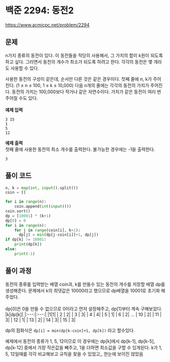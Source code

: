 # 백준 2294: 동전2

https://www.acmicpc.net/problem/2294

## 문제

n가지 종류의 동전이 있다. 이 동전들을 적당히 사용해서, 그 가치의 합이 k원이 되도록 하고 싶다. 그러면서 동전의 개수가 최소가 되도록 하려고 한다. 각각의 동전은 몇 개라도 사용할 수 있다.

사용한 동전의 구성이 같은데, 순서만 다른 것은 같은 경우이다.
첫째 줄에 n, k가 주어진다. (1 ≤ n ≤ 100, 1 ≤ k ≤ 10,000) 다음 n개의 줄에는 각각의 동전의 가치가 주어진다. 동전의 가치는 100,000보다 작거나 같은 자연수이다. 가치가 같은 동전이 여러 번 주어질 수도 있다. <br><br>
**예제 입력**

```
3 15
1
5
12
```

**예제 출력**  
첫째 줄에 사용한 동전의 최소 개수를 출력한다. 불가능한 경우에는 -1을 출력한다.

```
3
```

## 풀이 코드

```python
n, k = map(int, input().split())
coin = []

for i in range(n):
    coin.append(int(input()))
coin.sort()
dp = [10001] * (k+1)
dp[0] = 0
for i in range(n):
    for j in range(coin[i], k+1):
      dp[j] = min(dp[j-coin[i]]+1, dp[j])
if dp[k] != 10001:
    print(dp[k])
else:
    print(-1)
```

## 풀이 과정

동전의 종류를 입력받는 배열 coin과, k를 만들수 있는 동전의 개수를 저장할 배열 dp를 생성해준다. 문제에서 k의 최댓값은 10000라고 했으므로 dp배열을 10001로 초기화 해주었다.<br><br>
dp[0]은 0을 만들 수 없으므로 0이라고 먼저 설정해주고, dp[1]부터 계속 구해보았다.  
|k|dp[k]|
|:---:|:---:|
|1|1|
| 2 | 2|
| 3 | 3|
| 4 | 4|
| 5 | 1|
| 6 | 2|
...
| 10 | 2|
| 11 | 3|
| 12 | 1|
| 13 | 2|
| 14 | 3|
| 15 | 3|

dp의 점화식은 `dp[i] = min(dp[k-coin]+1, dp[k])` 라고 할수있다.

예제에서 동전의 종류가 1, 5, 12이므로 이 경우에는 dp[k]에서 dp[k-1], dp[k-5], dp[k-12] 중에서 가장 작은값을 빼주고, 1을 더하면 최소값을 구할 수 있게된다.
k가 1, 5, 12일때를 각각 비교해보고 규칙을 찾을 수 있었고,, 한눈에 보이진 않았음
